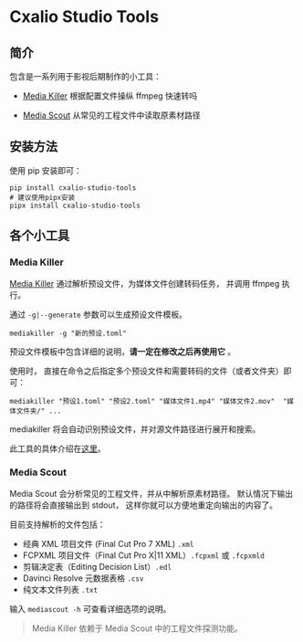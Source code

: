 # Cxalio Studio Tools

## 简介

包含是一系列用于影视后期制作的小工具：

- [Media Killer](media_killer/help.md)
  根据配置文件操纵 ffmpeg 快速转吗

- [Media Scout](media_scout/help.md)
  从常见的工程文件中读取原素材路径

## 安装方法

使用 pip 安装即可：

```shell
pip install cxalio-studio-tools
# 建议使用pipx安装
pipx install cxalio-studio-tools
```

## 各个小工具

### Media Killer

[Media Killer](media_killer/help.md) 通过解析预设文件，为媒体文件创建转码任务，
并调用 ffmpeg 执行。

通过 `-g|--generate` 参数可以生成预设文件模板。

```shell
mediakiller -g "新的预设.toml"
```

预设文件模板中包含详细的说明，**请一定在修改之后再使用它** 。

使用时，
直接在命令之后指定多个预设文件和需要转码的文件（或者文件夹）即可：

```shell
mediakiller "预设1.toml" "预设2.toml" "媒体文件1.mp4" "媒体文件2.mov"  "媒体文件夹/" ...
```

mediakiller 将会自动识别预设文件，并对源文件路径进行展开和搜索。

此工具的具体介绍在[这里](media_killer/help.md)。

### Media Scout

Media Scout 会分析常见的工程文件，并从中解析原素材路径。
默认情况下输出的路径将会直接输出到 stdout，
这样你就可以方便地重定向输出的内容了。

目前支持解析的文件包括：

- 经典 XML 项目文件 (Final Cut Pro 7 XML) `.xml`
- FCPXML 项目文件（Final Cut Pro X|11 XML）`.fcpxml` 或 `.fcpxmld`
- 剪辑决定表（Editing Decision List）`.edl`
- Davinci Resolve 元数据表格 `.csv`
- 纯文本文件列表 `.txt`

输入 `mediascout -h` 可查看详细选项的说明。

> Media Killer 依赖于 Media Scout 中的工程文件探测功能。
